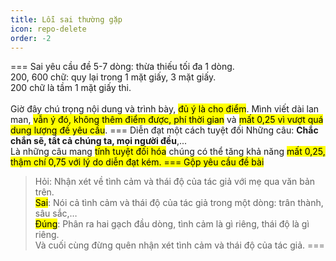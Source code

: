 ```yaml
---
title: Lỗi sai thường gặp
icon: repo-delete
order: -2
---
```

=== Sai yêu cầu đề
5-7 dòng: thừa thiếu tối đa 1 dòng.<br>
200, 600 chữ: quy lại trong 1 mặt giấy, 3 mặt giấy.<br>
200 chữ là tầm 1 mặt giấy thi.<br><br>
Giờ đây chú trọng nội dung và trình bày, <mark>đủ ý là cho điểm</mark>.
Mình viết dài lan man, <mark>vẫn ý đó, không thêm điểm được, phí thời gian</mark> và <mark>mất 0,25 vì vượt quá dung lượng đề yêu cầu</mark>.
=== Diễn đạt một cách tuyệt đối
Những câu: **Chắc chắn sẽ, tất cả chúng ta, mọi người đều**,...<br>
Là những câu mang <mark>tính tuyệt đối hóa</mark> chúng có thể tăng khả năng <mark>mất 0,25, thậm chí 0,75 với lý do diễn đạt kém<mark>.
=== Gộp yêu cầu đề bài
>Hỏi: Nhận xét về tình cảm và thái độ của tác giả với mẹ qua văn bản trên.<br>
<mark class="red">Sai</mark>: Nói cả tình cảm và thái độ của tác giả trong một dòng: trân thành, sâu sắc,…<br>
<mark class="green">Đúng</mark>: Phân ra hai gạch đầu dòng, tình cảm là gì riêng, thái độ là gì riêng.<br>
Và cuối cùng đừng quên nhận xét tình cảm và thái độ của tác giả.
===